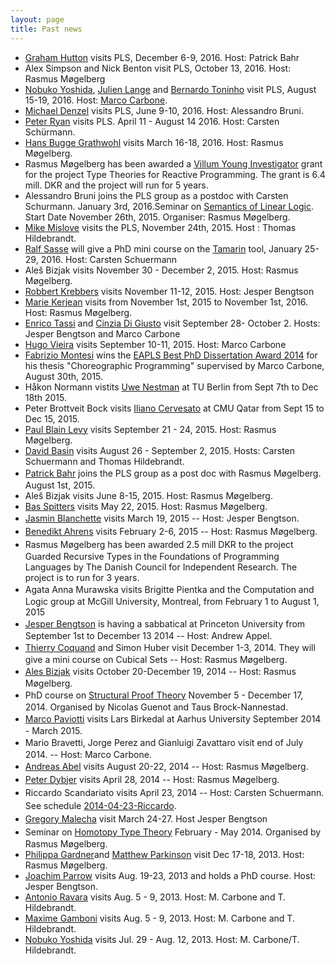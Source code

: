 ```yaml
---
layout: page
title: Past news
---
```


-   [Graham Hutton](http://www.cs.nott.ac.uk/~pszgmh/) visits PLS,
    December 6-9, 2016. Host: Patrick Bahr
-   Alex Simpson and Nick Benton visit PLS, October 13, 2016. Host:
    Rasmus Møgelberg
-   [Nobuko Yoshida](https://www.doc.ic.ac.uk/~yoshida/), [Julien
    Lange](https://www.doc.ic.ac.uk/~jlange/) and [Bernardo
    Toninho](http://mrg.doc.ic.ac.uk/people/bernardo-toninho/) visit
    PLS, August 15-19, 2016. Host: [Marco
    Carbone](http://www.itu.dk/people/maca).
-   [Michael Denzel](http://www.michael-denzel.de/) visits PLS, June
    9-10, 2016. Host: Alessandro Bruni.
-   [Peter
    Ryan](http://wwwen.uni.lu/research/fstc/laboratory_of_algorithmics_cryptology_and_security_lacs/members/peter_ryan)
    visits PLS. April 11 - August 14 2016. Host: Carsten Schürmann.
-   [Hans Bugge Grathwohl](http://cs.au.dk/~hbugge/) visits March
    16-18, 2016. Host: Rasmus Møgelberg.
-   Rasmus Møgelberg has been awarded a [Villum Young
    Investigator](http://veluxfoundations.dk/en/teknisk-og-naturvidenskabelig-forskning/young-investigators)
    grant for the project Type Theories for Reactive Programming. The
    grant is 6.4 mill. DKR and the project will run for 5 years.
-   Alessandro Bruni joins the PLS group as a postdoc with Carsten
    Schurmann. January 3rd, 2016.Seminar on [Semantics of Linear
    Logic](Seminar_on_Semantics_of_Linear_Logic "wikilink"). Start Date
    November 26th, 2015. Organiser: Rasmus Møgelberg.
-   [Mike
    Mislove](http://www.cs.tulane.edu/~mwm/Michael_Misloves_Home_Page/Michael_Mislove.html)
    visits the PLS, November 24th, 2015. Host : Thomas Hildebrandt.
-   [Ralf Sasse](http://people.inf.ethz.ch/rsasse/) will give a PhD mini
    course on the
    [Tamarin](http://www.infsec.ethz.ch/research/software/tamarin.html)
    tool, January 25-29, 2016. Host: Carsten Schuermann
-   Aleš Bizjak visits November 30 - December 2, 2015. Host: Rasmus
    Møgelberg.
-   [Robbert Krebbers](http://robbertkrebbers.nl/) visits November
    11-12, 2015. Host: Jesper Bengtson
-   [Marie Kerjean](http://www.pps.univ-paris-diderot.fr/~kerjean/)
    visits from November 1st, 2015 to November 1st, 2016. Host: Rasmus
    Møgelberg.
-   [Enrico Tassi](http://www-sop.inria.fr/members/Enrico.Tassi/) and
    [Cinzia Di Giusto](http://www.i3s.unice.fr/digiusto/) visit
    September 28- October 2. Hosts: Jesper Bengtson and Marco Carbone
-   [Hugo Vieira](http://sysma.imtlucca.it/people/hugo-torres-vieira/)
    visits September 10-11, 2015. Host: Marco Carbone
-   [Fabrizio Montesi](http://www.fabriziomontesi.com) wins the [EAPLS
    Best PhD Dissertation Award
    2014](http://eapls.org/items/1855/#.VeWAjbTfL8t) for his thesis
    \"Choreographic Programming\" supervised by Marco Carbone, August
    30th, 2015.
-   Håkon Normann vistits [Uwe
    Nestman](http://www.mtv.tu-berlin.de/menue/organization/staff/nestmann/parameter/en/)
    at TU Berlin from Sept 7th to Dec 18th 2015.
-   Peter Brottveit Bock visits [Iliano
    Cervesato](http://www.qatar.cmu.edu/iliano/) at CMU Qatar from Sept
    15 to Dec 15, 2015.
-   [Paul Blain Levy](http://www.cs.bham.ac.uk/~pbl/) visits September
    21 - 24, 2015. Host: Rasmus Møgelberg.
-   [David Basin](http://www.inf.ethz.ch/personal/basin/) visits August
    26 - September 2, 2015. Hosts: Carsten Schuermann and Thomas
    Hildebrandt.
-   <span style="line-height: 1.5">[Patrick
    Bahr](http://www.itu.dk/people/paba/)</span> joins the PLS group as
    a post doc with Rasmus Møgelberg. August 1st, 2015.
-   Aleš Bizjak visits June 8-15, 2015. Host: Rasmus Møgelberg.
-   [Bas Spitters](http://www.cs.ru.nl/~spitters/) visits May 22, 2015.
    Host: Rasmus Møgelberg.
-   <span style="line-height: 1.5">[Jasmin
    Blanchette](http://www21.in.tum.de/~blanchet/) visits March 19, 2015
    \-- Host: Jesper Bengtson.</span>
-   <span style="line-height: 1.5">[Benedikt
    Ahrens](http://benedikt-ahrens.de/) visits February 2-6, 2015 \--
    Host: Rasmus Møgelberg.</span>
-   <span style="line-height: 1.5">Rasmus Møgelberg has been awarded 2.5
    mill DKR to the project Guarded Recursive Types in the Foundations
    of Programming Languages by The Danish Council for Independent
    Research. The project is to run for 3 years.</span>
-   <span style="line-height: 1.5">Agata Anna Murawska visits Brigitte
    Pientka and the Computation and Logic group at McGill University,
    Montreal, from February 1 to August 1, 2015</span>
-   <span style="line-height: 1.5">[Jesper
    Bengtson](http://www.itu.dk/people/jebe/%20) is having a sabbatical
    at Princeton University from September 1st to December 13 2014 \--
    Host: Andrew Appel.</span>
-   <span style="line-height: 1.5">[Thierry
    Coquand](http://www.cse.chalmers.se/~coquand/%20) and Simon Huber
    visit December 1-3, 2014. They will give a mini course on Cubical
    Sets \-- Host: Rasmus Møgelberg.</span>
-   <span style="line-height: 1.5">[Ales
    Bizjak](http://cs.au.dk/~abizjak/) visits October 20-December 19,
    2014 \-- Host: Rasmus Møgelberg.</span>
-   <span style="line-height: 1.5">PhD course on [Structural Proof
    Theory](http://www.itu.dk/people/ngue/spt/index.html%20) November
    5 - December 17, 2014. Organised by Nicolas Guenot and Taus
    Brock-Nannestad.</span>
-   <span style="line-height: 1.5">[Marco
    Paviotti](http://www.itu.dk/people/mpav) visits Lars Birkedal at
    Aarhus University September 2014 - March 2015.</span>
-   <span style="line-height: 1.5">Mario Bravetti, Jorge Perez and
    Gianluigi Zavattaro visit end of July 2014. \-- Host: Marco
    Carbone.</span>
-   <span style="line-height: 1.5">[Andreas
    Abel](http://www.cse.chalmers.se/~abela/%20) visits August 20-22,
    2014 \-- Host: Rasmus Møgelberg.</span>
-   <span style="line-height: 1.5">[Peter
    Dybjer](http://www.cse.chalmers.se/~peterd/%20) visits April 28,
    2014 \-- Host: Rasmus Møgelberg.</span>
-   <span style="line-height: 1.5">Riccardo Scandariato visits April 23,
    2014 \-- Host: Carsten Schuermann. See schedule
    [2014-04-23-Riccardo](2014-04-23-Riccardo "wikilink").</span>
-   <span style="line-height: 1.5">[Gregory
    Malecha](http://www.people.fas.harvard.edu/~gmalecha/%20) visit
    March 24-27. Host Jesper Bengtson</span>
-   <span style="line-height: 1.5">Seminar on [Homotopy Type
    Theory](http://www.itu.dk/research/pls/wiki/index.php/HoTT-2014%20)
    February - May 2014. Organised by Rasmus Møgelberg.</span>
-   [Philippa Gardner](http://www.doc.ic.ac.uk/~pg/)and [Matthew
    Parkinson](http://research.microsoft.com/en-us/people/mattpark/)
    visit Dec 17-18, 2013. Host: Rasmus Møgelberg.
-   [Joachim Parrow](http://user.it.uu.se/~joachim/) visits Aug. 19-23,
    2013 and holds a PhD course. Host: Jesper Bengtson.
-   [Antonio Ravara](http://ctp.di.fct.unl.pt/~aravara/) visits Aug. 5 -
    9, 2013. Host: M. Carbone and T. Hildebrandt.
-   [Maxime Gamboni](http://maxime.gamboni.org) visits Aug. 5 - 9, 2013.
    Host: M. Carbone and T. Hildebrandt.
-   [Nobuko Yoshida](http://www.doc.ic.ac.uk/~yoshida/) visits Jul. 29 -
    Aug. 12, 2013. Host: M. Carbone/T. Hildebrandt.
